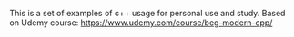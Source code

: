 This is a set of examples of c++ usage for personal use and study.
Based on Udemy course: https://www.udemy.com/course/beg-modern-cpp/

